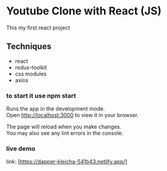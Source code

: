 # Youtube Clone with React (JS)

This my first react project

## Techniques
  
  * react
  * redux-toolkit
  * css modules
  * axios


### to start it use npm start

Runs the app in the development mode.\
Open [http://localhost:3000](http://localhost:3000) to view it in your browser.

The page will reload when you make changes.\
You may also see any lint errors in the console.

### live demo 
link: [https://dapper-kleicha-541b43.netlify.app/]
